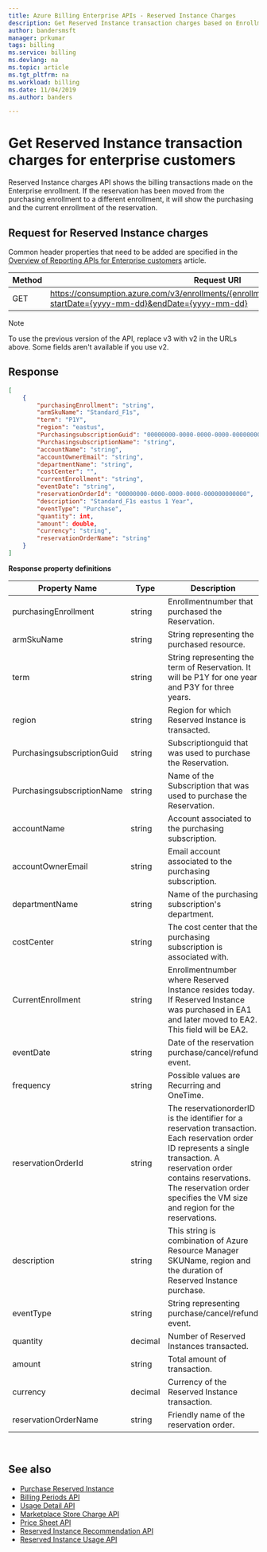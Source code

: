 ```yaml
---
title: Azure Billing Enterprise APIs - Reserved Instance Charges
description: Get Reserved Instance transaction charges based on Enrollment.
author: bandersmsft
manager: prkumar
tags: billing
ms.service: billing
ms.devlang: na
ms.topic: article
ms.tgt_pltfrm: na
ms.workload: billing
ms.date: 11/04/2019
ms.author: banders

---
```

# Get Reserved Instance transaction charges for enterprise customers

Reserved Instance charges API shows the billing transactions made on the Enterprise enrollment. If the reservation has been moved from the purchasing enrollment to a different enrollment, it will show the purchasing and the current enrollment of the reservation.


## Request for Reserved Instance charges
Common header properties that need to be added are specified in the [Overview of Reporting APIs for Enterprise customers](https://docs.microsoft.com/azure/billing/billing-enterprise-api) article.

|Method | Request URI|
|-|-|
|GET| https://consumption.azure.com/v3/enrollments/{enrollmentNumber}/reservationcharges?startDate={yyyy-mm-dd}&endDate={yyyy-mm-dd}

> [!Note]
> To use the previous version of the API, replace v3 with v2 in the URLs above. Some fields aren't available if you use v2.

## Response
```json
[
    {
        "purchasingEnrollment": "string",
        "armSkuName": "Standard_F1s",
        "term": "P1Y",
        "region": "eastus",
        "PurchasingsubscriptionGuid": "00000000-0000-0000-0000-000000000000",
        "PurchasingsubscriptionName": "string",
        "accountName": "string",
        "accountOwnerEmail": "string",
        "departmentName": "string",
        "costCenter": "",
        "currentEnrollment": "string",
        "eventDate": "string",
        "reservationOrderId": "00000000-0000-0000-0000-000000000000",
        "description": "Standard_F1s eastus 1 Year",
        "eventType": "Purchase",
        "quantity": int,
        "amount": double,
        "currency": "string",
        "reservationOrderName": "string"
    }
]
```
**Response property definitions**

| Property Name | Type| Description |
|---|---|---|
| purchasingEnrollment | string | Enrollmentnumber that purchased the Reservation. |
| armSkuName | string | String representing the purchased resource. |
| term | string | String representing the term of Reservation. It will be P1Y for one year and P3Y for three years. |
| region | string | Region for which Reserved Instance is transacted. |
| PurchasingsubscriptionGuid | string | Subscriptionguid that was used to purchase the Reservation. |
| PurchasingsubscriptionName | string | Name of the Subscription that was used to purchase the Reservation. |
| accountName | string | Account associated to the purchasing subscription. |
| accountOwnerEmail | string | Email account associated to the purchasing subscription. |
| departmentName | string | Name of the purchasing subscription's department. |
| costCenter | string| The cost center that the purchasing subscription is associated with.|
| CurrentEnrollment | string | Enrollmentnumber where Reserved Instance resides today. If Reserved Instance was purchased in EA1 and later moved to EA2. This field will be EA2. |
| eventDate | string | Date of the reservation purchase/cancel/refund event. |
| frequency | string | Possible values are Recurring and OneTime. |
| reservationOrderId | string | The reservationorderID is the identifier for a reservation transaction. Each reservation order ID represents a single transaction. A reservation order contains reservations. The reservation order specifies the VM size and region for the reservations. |
| description | string | This string is combination of Azure Resource Manager SKUName, region and the duration of Reserved Instance purchase. |
| eventType | string | String representing purchase/cancel/refund event. |
| quantity | decimal | Number of Reserved Instances transacted. |
| amount | string | Total amount of transaction. |
| currency | decimal | Currency of the Reserved Instance transaction. |
| reservationOrderName | string | Friendly name of the reservation order. |

<br/>


## See also

* [Purchase Reserved Instance](https://docs.microsoft.com/en-us/azure/virtual-machines/windows/prepay-reserved-vm-instances)
* [Billing Periods API](billing-enterprise-api-billing-periods.md)
* [Usage Detail API](billing-enterprise-api-usage-detail.md)
* [Marketplace Store Charge API](billing-enterprise-api-marketplace-storecharge.md)
* [Price Sheet API](billing-enterprise-api-pricesheet.md)
* [Reserved Instance Recommendation API](billing-enterprise-api-reserved-instance-recommendation.md)
* [Reserved Instance Usage API](billing-enterprise-api-reserved-instance-usage.md)
